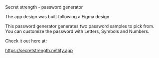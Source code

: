 Secret strength - password generator 

The app design was built following a Figma design

This password generator generates two password samples to pick from. You can customize the password with Letters, Symbols and Numbers. 

Check it out here at:

https://secretstrength.netlify.app


